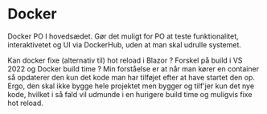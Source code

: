 # Docker

Docker
PO I hovedsædet. Gør det muligt for PO at teste funktionalitet, interaktivetet og UI via DockerHub, uden at man skal udrulle systemet.

Kan docker fixe (alternativ til) hot reload i Blazor ?
Forskel på build i VS 2022 og Docker build time ? Min forståelse er at når man kører en container så opdaterer den kun det kode man har tilføjet efter at have startet den op. Ergo, den skal ikke bygge hele projektet men bygger og tilf'jer kun det nye kode, hvilket i så fald vil udmunde i en hurigere build time og muligvis fixe hot reload.
